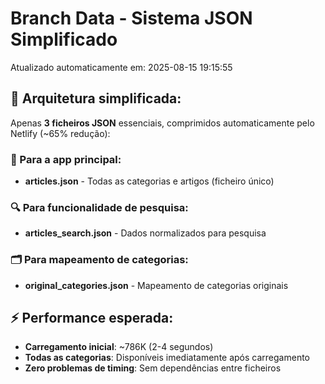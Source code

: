 # Branch Data - Sistema JSON Simplificado
Atualizado automaticamente em: 2025-08-15 19:15:55

## 🎯 Arquitetura simplificada:
Apenas **3 ficheiros JSON** essenciais, comprimidos automaticamente pelo Netlify (~65% redução):

### 📱 Para a app principal:
- **articles.json** - Todas as categorias e artigos (ficheiro único)

### 🔍 Para funcionalidade de pesquisa:
- **articles_search.json** - Dados normalizados para pesquisa

### 🗂️ Para mapeamento de categorias:
- **original_categories.json** - Mapeamento de categorias originais

## ⚡ Performance esperada:
- **Carregamento inicial**: ~786K (2-4 segundos)
- **Todas as categorias**: Disponíveis imediatamente após carregamento
- **Zero problemas de timing**: Sem dependências entre ficheiros
